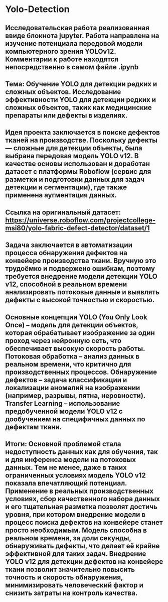 # Yolo-Detection
Исследовательская работа реализованная ввиде блокнота jupyter. Работа направлена на изучение потенциала передовой модели компьютерного зрения YOLOv12.
Комментарии к работе находятся непосредственно в самом файле .ipynb
---
**Тема:** Обучение YOLO для детекции редких и сложных объектов. Исследование эффективности YOLO для детекции редких и сложных объектов, таких как медицинские препараты или дефекты в изделиях.
---
Идея проекта заключается в поиске дефектов тканей на производстве. Поскольку дефекты — сложные для детекции объекты, была выбрана передовая модель YOLO v12. В качестве основы использован и доработан датасет с платформы Roboflow (сервис для разметки и подготовки данных для задач детекции и сегментации), где также применена аугментация данных.
---
Ссылка на оригинальный датасет: https://universe.roboflow.com/projectcollege-msi80/yolo-fabric-defect-detector/dataset/1
---
Задача заключается в автоматизации процесса обнаружения дефектов на конвейере производства ткани. Вручную это трудоёмко и подвержено ошибкам, поэтому требуется внедрение модели детекции YOLO v12, способной в реальном времени анализировать потоковые данные и выявлять дефекты с высокой точностью и скоростью.
---
Основные концепции
YOLO (You Only Look Once) – модель для детекции объектов, которая обрабатывает изображение за один проход через нейронную сеть, что обеспечивает высокую скорость работы.
Потоковая обработка – анализ данных в реальном времени, что критично для производственных процессов.
Обнаружение дефектов – задача классификации и локализации аномалий на изображении (например, разрывы, пятна, неровности).
Transfer Learning – использование предобученной модели YOLO v12 с дообучением на специфичных данных по дефектам ткани.
---
Итоги:
Основной проблемой стала недоступность данных как для обучения, так и для инференса модели на потоковых данных. Тем не менее, даже в таких ограниченных условиях модель YOLO v12 показала впечатляющий потенциал. Применение в реальных производственных условиях, сбор качественного набора данных и его тщательная разметка позволят достичь уровня, при котором внедрение модели в процесс поиска дефектов на конвейере станет просто необходимым. Модель способна в реальном времени, за доли секунды, обнаруживать дефекты, что делает её крайне эффективной для таких задач. Внедрение YOLO v12 для детекции дефектов на конвейере ткани позволит значительно повысить точность и скорость обнаружения, минимизировать человеческий фактор и снизить затраты на контроль качества.
---
